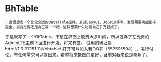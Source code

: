 # BhTable
    一直很想找一个比较合适的DataTable控件，用过EasyUI、JqGrid等等，发现需要功能都不完全，最后觉得还是自己写一个吧，这样想要什么功能自己扩充就成了，
于是就写了一个BhTable，不想在界面上浪费太多时间，所以选择了在免费的AdminLTE主题下面进行开发，将来有空。
试用的网址是http://119.27.181.114/bhtable/
打开可以加入我QQ群（552596594）,，进行讨论，有任何需求可以提出来，希望将来能做的更好，目前对我来说是够用了。
